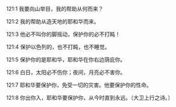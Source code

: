<a id="1"></a>121:1  我要向山举目，我的帮助从何而来？  

<a id="2"></a>121:2  我的帮助从造天地的耶和华而来。  

<a id="3"></a>121:3  他必不叫你的脚摇动，保护你的必不打盹！  

<a id="4"></a>121:4  保护以色列的，也不打盹，也不睡觉。  

<a id="5"></a>121:5  保护你的是耶和华，耶和华在你右边荫庇你。  

<a id="6"></a>121:6  白日，太阳必不伤你；夜间，月亮必不害你。  

<a id="7"></a>121:7  耶和华要保护你，免受一切的灾害。他要保护你的性命。  

<a id="8"></a>121:8  你出你入，耶和华要保护你，从今时直到永远。〔大卫上行之诗。〕  
